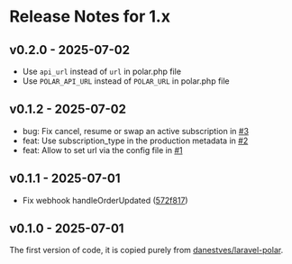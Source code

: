 # Release Notes for 1.x

## v0.2.0 - 2025-07-02

* Use `api_url` instead of `url` in polar.php file
* Use `POLAR_API_URL` instead of `POLAR_URL` in polar.php file

## v0.1.2 - 2025-07-02

* bug: Fix cancel, resume or swap an active subscription in [#3](https://github.com/confetticode/laravel-polar/pull/3)
* feat: Use subscription_type in the production metadata in [#2](https://github.com/confetticode/laravel-polar/pull/2)
* feat: Allow to set url via the config file in [#1](https://github.com/confetticode/laravel-polar/pull/1)

## v0.1.1 - 2025-07-01

* Fix webhook handleOrderUpdated ([572f817](https://github.com/confetticode/standard-webhooks/commit/572f817f7455649c7a8d2ef5079e97d5fcbc80fb))

## v0.1.0 - 2025-07-01

The first version of code, it is copied purely from [danestves/laravel-polar](https://github.com/danestves/laravel-polar).
